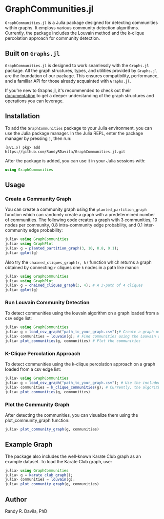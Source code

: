 # GraphCommunities.jl

`GraphCommunities.jl` is a Julia package designed for detecting communities within graphs. It employs various community detection algorithms. Currently, the package includes the Louvain method and the k-clique percolation approach for community detection.

## Built on `Graphs.jl`

`GraphCommunities.jl` is designed to work seamlessly with the `Graphs.jl` package. All the graph structures, types, and utilities provided by `Graphs.jl` are the foundation of our package. This ensures compatibility, performance, and a familiar API for those already acquainted with `Graphs.jl`.

If you're new to Graphs.jl, it's recommended to check out their [documentation](https://github.com/JuliaGraphs/Graphs.jl) to get a deeper understanding of the graph structures and operations you can leverage.

## Installation

To add the `GraphCommunities` package to your Julia environment, you can use the Julia package manager. In the Julia REPL, enter the package manager by pressing `]`, then run:

```julia-repl
(@v1.x) pkg> add https://github.com/RandyRDavila/GraphCommunities.jl.git
```

After the package is added, you can use it in your Julia sessions with:

```julia
using GraphCommunities
```

## Usage

### Create a Community Graph

You can create a community graph using the `planted_partition_graph` function which can randomly create a graph with a predetermined number of communities. The following code creates a graph with 3 communities, 10 nodes per community, 0.8 intra-community edge probability, and 0.1 inter-community edge probability:
```julia
julia> using GraphCommunities
julia> using GraphPlot
julia> g = planted_partition_graph(3, 10, 0.8, 0.1);
julia> gplot(g)
```

Also try the `chained_cliques_graph(r, k)` function which returns a graph obtained by connecting `r` cliques one `k` nodes in a path like manor:
```julia
julia> using GraphCommunities
julia> using GraphPlot
julia> g = chained_cliques_graph(3, 4); # A 3-path of 4 cliques
julia> gplot(g)
```

### Run Louvain Community Detection

To detect communities using the louvain algorithm on a
graph loaded from a csv edge list:
```julia
julia> using GraphCommunities
julia> g = load_csv_graph("path_to_your_graph.csv");# Create a graph using Graphs.jl or load from a CSV
julia> communities = louvain(g); # Find communities using the Louvain algorithm
julia> plot_communities(g, communities) # Plot the communities
```

### K-Clique Percolation Approach

To detect communities using the k-clique percolation approach on a
graph loaded from a csv edge list:
```julia
julia> using GraphCommunities
julia> g = load_csv_graph("path_to_your_graph.csv"); # Use the included load_csv_graph function
julia> communities = k_clique_communities(g); # Currently, the algorithm is for k = 3 only
julia> plot_communities(g, communities)
```

### Plot the Community Graph

After detecting the communities, you can visualize them using the plot_community_graph function:
```julia
julia> plot_community_graph(g, communities)
```

## Example Graph

The package also includes the well-known Karate Club graph as an example dataset. To load the Karate Club graph, use:

```julia
julia> using GraphCommunities
julia> g = karate_club_graph();
julia> communities = louvain(g);
julia> plot_community_graph(g, communities)
```

## Author

Randy R. Davila, PhD